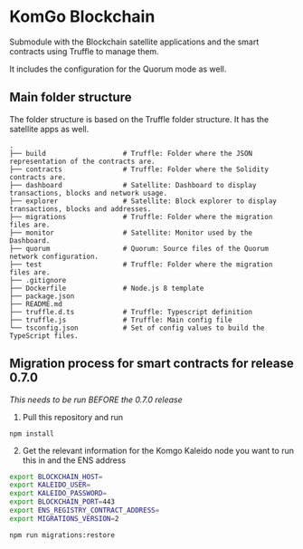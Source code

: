 # KomGo Blockchain

Submodule with the Blockchain satellite applications and the smart contracts using Truffle to manage them.

It includes the configuration for the Quorum mode as well.

## Main folder structure

The folder structure is based on the Truffle folder structure. It has the satellite apps as well.

```
.
├── build                   # Truffle: Folder where the JSON representation of the contracts are.
├── contracts               # Truffle: Folder where the Solidity contracts are.
├── dashboard               # Satellite: Dashboard to display transactions, blocks and network usage.
├── explorer                # Satellite: Block explorer to display transactions, blocks and addresses.
├── migrations              # Truffle: Folder where the migration files are.
├── monitor                 # Satellite: Monitor used by the Dashboard.
├── quorum                  # Quorum: Source files of the Quorum network configuration.
├── test                    # Truffle: Folder where the migration files are.
├── .gitignore              
├── Dockerfile              # Node.js 8 template
├── package.json            
├── README.md               
├── truffle.d.ts            # Truffle: Typescript definition
├── truffle.js              # Truffle: Main config file
└── tsconfig.json           # Set of config values to build the TypeScript files.
```

## Migration process for smart contracts for release 0.7.0
*This needs to be run BEFORE the 0.7.0 release*

1. Pull this repository and run 

```
npm install
````

2. Get the relevant information for the Komgo Kaleido node you want to run this in and the ENS address

```bash
export BLOCKCHAIN_HOST=
export KALEIDO_USER=
export KALEIDO_PASSWORD=
export BLOCKCHAIN_PORT=443
export ENS_REGISTRY_CONTRACT_ADDRESS=
export MIGRATIONS_VERSION=2

npm run migrations:restore
```